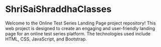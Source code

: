 # ShriSaiShraddhaClasses
 Welcome to the Online Test Series Landing Page project repository! This web project is designed to create an engaging and user-friendly landing page for an online test series platform. The technologies used include HTML, CSS, JavaScript, and Bootstrap.
